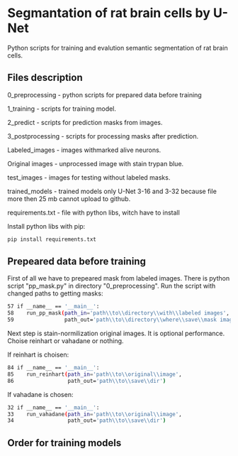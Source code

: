 # Segmantation of rat brain cells by U-Net

Python scripts for training and evalution semantic segmentation of rat brain cells.

## Files description
0_preprocessing - python scripts for prepared data before training

1_training - scripts for training model.

2_predict - scripts for prediction masks from images.

3_postprocessing - scripts for processing masks after prediction.

Labeled_images - images withmarked alive neurons.

Original images - unprocessed image with stain trypan blue.

test_images - images for testing without labeled masks.

trained_models - trained models only U-Net 3-16 and 3-32 because file more then 25 mb cannot upload to github.

requirements.txt - file with python libs, witch have to install

Install python libs with pip:
```bash
pip install requirements.txt
```

## Prepeared data before training
First of all we have to prepeared mask from labeled images. There is python script "pp_mask.py" in directory "0_preprocessing". Run the script with changed paths to getting masks:
```bash
57 if __name__ == '__main__':
58    run_pp_mask(path_in='path\\to\\directory\\with\\labeled images',
59                path_out='path\\to\\directory\\where\\save\\mask images')
```
Next step is stain-normilization original images. It is optional performance. Choise reinhart or vahadane or nothing.

If reinhart is choisen:
```bash
84 if __name__ == '__main__':
85    run_reinhart(path_in='path\\to\\original\\image',
86                 path_out='path\\to\\save\\dir')
```
If vahadane is chosen:
```bash
32 if __name__ == '__main__':
33    run_vahadane(path_in='path\\to\\original\\image',
34                 path_out='path\\to\\save\\dir')
```
















## Order for training models
